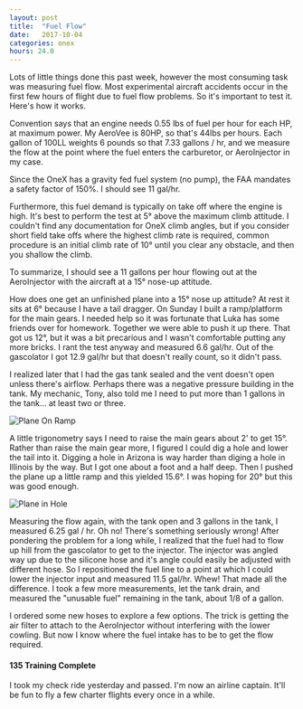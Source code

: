 ```yaml
---
layout: post
title:  "Fuel Flow"
date:   2017-10-04 
categories: onex
hours: 24.0
---
```


Lots of little things done this past week, however the most consuming task was measuring fuel flow.  Most experimental aircraft accidents occur in the first few hours of flight due to fuel flow problems.  So it's important to test it.  Here's how it works.

Convention says that an engine needs 0.55 lbs of fuel per hour for each HP, at maximum power.  My AeroVee is 80HP, so that's 44lbs per hours.  Each gallon of 100LL weights 6 pounds so that 7.33 gallons / hr, and we measure the flow at the point where the fuel enters the carburetor, or AeroInjector in my case.  

Since the OneX has a gravity fed fuel system (no pump), the FAA mandates a safety factor of 150%. I should see 11 gal/hr.

Furthermore, this fuel demand is typically on take off where the engine is high.  It's best to perform the test at 5° above the maximum climb attitude.  I couldn't find any documentation for OneX climb angles, but if you consider short field take offs where the highest climb rate is required, common procedure is an initial climb rate of 10° until you clear any obstacle, and then you shallow the climb.  

To summarize, I should see a 11 gallons per hour flowing out at the AeroInjector with the aircraft at a 15° nose-up attitude.

How does one get an unfinished plane into a 15° nose up attitude?  At rest it sits at 6° because I have a tail dragger. On Sunday I built a ramp/platform for the main gears.  I needed help so it was fortunate that Luka has some friends over for homework.  Together we were able to push it up there.  That got us 12°, but it was a bit precarious and I wasn't comfortable putting any more bricks.  I rant the test anyway and measured 6.6 gal/hr.  Out of the gascolator I got 12.9 gal/hr but that doesn't really count, so it didn't pass.  

I realized later that I had the gas tank sealed and the vent doesn't open unless there's airflow.  Perhaps there was a negative pressure building in the tank.  My mechanic, Tony, also told me I need to put more than 1 gallons in the tank... at least two or three.

![Plane On Ramp](/onex/img/2017-10-04/1.jpg)

A little trigonometry says I need to raise the main gears about 2' to get 15°.  Rather than raise the main gear more, I figured I could dig a hole and lower the tail into it.  Digging a hole in Arizona is way harder than diging a hole in Illinois by the way.  But I got one about a foot and a half deep.  Then I pushed the plane up a little ramp and this yielded 15.6°.  I was hoping for 20° but this was good enough.

![Plane in Hole](/onex/img/2017-10-04/2.jpg)

Measuring the flow again, with the tank open and 3 gallons in the tank, I measured 6.25 gal / hr.  Oh no!  There's something seriously wrong!  After pondering the problem for a long while, I realized that the fuel had to flow up hill from the gascolator to get to the injector.  The injector was angled way up due to the silicone hose and it's angle could easily be adjusted with different hose.  So I repositioned the fuel line to a point at which I could lower the injector input and measured 11.5 gal/hr. Whew! That made all the difference.  I took a few more measurements, let the tank drain, and measured the "unusable fuel" remaining in the tank, about 1/8 of a gallon.

I ordered some new hoses to explore a few options.  The trick is getting the air filter to attach to the AeroInjector without interfering with the lower cowling.  But now I know where the fuel intake has to be to get the flow required.


####  135 Training Complete

I took my check ride yesterday and passed.  I'm now an airline captain.  It'll be fun to fly a few charter flights every once in a while.
                